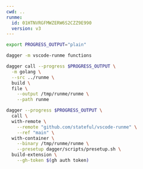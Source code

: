 ```yaml
---
cwd: ..
runme:
  id: 01HTNVRGFMWZERW6S2CZZ9E990
  version: v3
---
```


```sh {"id":"01HXF9X7750APY0DB81KPPZBN5"}
export PROGRESS_OUTPUT="plain"
```

```sh {"id":"01HTNVRK3AJ2AT8M24TA996RCJ","terminalRows":"15"}
dagger -m vscode-runme functions
```

```sh {"id":"01HTQBSZTS5M1HP3GGP4T99PT0","name":"KERNEL_BINARY","terminalRows":"28"}
dagger call --progress $PROGRESS_OUTPUT \
  -m golang \
  --src ../runme \
  build \
  file \
    --output /tmp/runme/runme \
    --path runme
```

```sh {"id":"01HTNZBARHB97RPQPCVQZ7PNRN","name":"EXTENSION_VSIX","terminalRows":"25"}
dagger --progress $PROGRESS_OUTPUT \
  call \
  with-remote \
    --remote "github.com/stateful/vscode-runme" \
    --ref "main" \
  with-container \
    --binary /tmp/runme/runme \
    --presetup dagger/scripts/presetup.sh \
  build-extension \
    --gh-token $(gh auth token)
```
